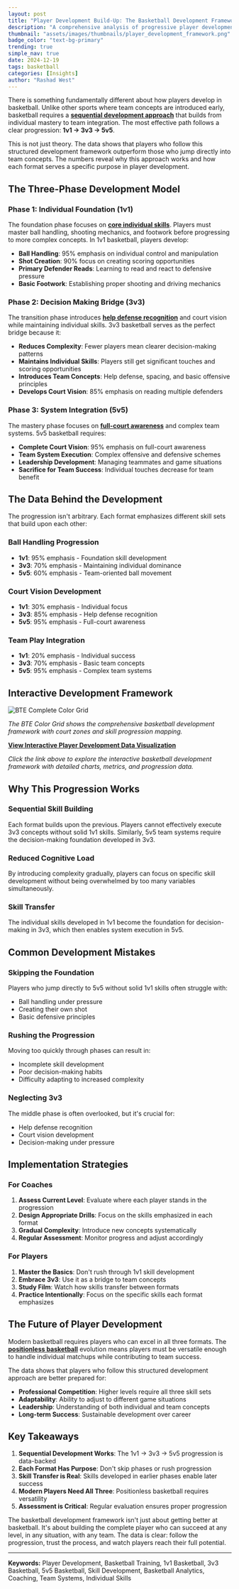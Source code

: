 ```yaml
---
layout: post
title: "Player Development Build-Up: The Basketball Development Framework"
description: "A comprehensive analysis of progressive player development from 1v1 individual skills to 5v5 team systems, featuring interactive visualizations and data-driven insights"
thumbnail: "assets/images/thumbnails/player_development_framework.png"
badge_color: "text-bg-primary"
trending: true
simple_nav: true
date: 2024-12-19
tags: basketball
categories: [Insights]
author: "Rashad West"
---
```


There is something fundamentally different about how players develop in basketball. Unlike other sports where team concepts are introduced early, basketball requires a [**sequential development approach**](https://www.breakthroughbasketball.com/coaching/player-development.html) that builds from individual mastery to team integration. The most effective path follows a clear progression: **1v1 → 3v3 → 5v5**.

This is not just theory. The data shows that players who follow this structured development framework outperform those who jump directly into team concepts. The numbers reveal why this approach works and how each format serves a specific purpose in player development.

## The Three-Phase Development Model

### Phase 1: Individual Foundation (1v1)
The foundation phase focuses on [**core individual skills**](https://www.basketball-reference.com/about/glossary.html). Players must master ball handling, shooting mechanics, and footwork before progressing to more complex concepts. In 1v1 basketball, players develop:

- **Ball Handling**: 95% emphasis on individual control and manipulation
- **Shot Creation**: 90% focus on creating scoring opportunities
- **Primary Defender Reads**: Learning to read and react to defensive pressure
- **Basic Footwork**: Establishing proper shooting and driving mechanics

### Phase 2: Decision Making Bridge (3v3)
The transition phase introduces [**help defense recognition**](https://www.breakthroughbasketball.com/defense/help-defense.html) and court vision while maintaining individual skills. 3v3 basketball serves as the perfect bridge because it:

- **Reduces Complexity**: Fewer players mean clearer decision-making patterns
- **Maintains Individual Skills**: Players still get significant touches and scoring opportunities
- **Introduces Team Concepts**: Help defense, spacing, and basic offensive principles
- **Develops Court Vision**: 85% emphasis on reading multiple defenders

### Phase 3: System Integration (5v5)
The mastery phase focuses on [**full-court awareness**](https://www.basketball-reference.com/about/glossary.html) and complex team systems. 5v5 basketball requires:

- **Complete Court Vision**: 95% emphasis on full-court awareness
- **Team System Execution**: Complex offensive and defensive schemes
- **Leadership Development**: Managing teammates and game situations
- **Sacrifice for Team Success**: Individual touches decrease for team benefit

## The Data Behind the Development

The progression isn't arbitrary. Each format emphasizes different skill sets that build upon each other:

### Ball Handling Progression
* **1v1**: 95% emphasis - Foundation skill development
* **3v3**: 70% emphasis - Maintaining individual dominance
* **5v5**: 60% emphasis - Team-oriented ball movement

### Court Vision Development
* **1v1**: 30% emphasis - Individual focus
* **3v3**: 85% emphasis - Help defense recognition
* **5v5**: 95% emphasis - Full-court awareness

### Team Play Integration
* **1v1**: 20% emphasis - Individual success
* **3v3**: 70% emphasis - Basic team concepts
* **5v5**: 95% emphasis - Complex team systems

## Interactive Development Framework

![BTE Complete Color Grid](https://sportstechwest.com/assets/images/BTE_Color_Grid.png)

*The BTE Color Grid shows the comprehensive basketball development framework with court zones and skill progression mapping.*

**[View Interactive Player Development Data Visualization](https://sportstechwest.com/Player_Development_data_viz.html)**

*Click the link above to explore the interactive basketball development framework with detailed charts, metrics, and progression data.*

## Why This Progression Works

### Sequential Skill Building
Each format builds upon the previous. Players cannot effectively execute 3v3 concepts without solid 1v1 skills. Similarly, 5v5 team systems require the decision-making foundation developed in 3v3.

### Reduced Cognitive Load
By introducing complexity gradually, players can focus on specific skill development without being overwhelmed by too many variables simultaneously.

### Skill Transfer
The individual skills developed in 1v1 become the foundation for decision-making in 3v3, which then enables system execution in 5v5.

## Common Development Mistakes

### Skipping the Foundation
Players who jump directly to 5v5 without solid 1v1 skills often struggle with:
- Ball handling under pressure
- Creating their own shot
- Basic defensive principles

### Rushing the Progression
Moving too quickly through phases can result in:
- Incomplete skill development
- Poor decision-making habits
- Difficulty adapting to increased complexity

### Neglecting 3v3
The middle phase is often overlooked, but it's crucial for:
- Help defense recognition
- Court vision development
- Decision-making under pressure

## Implementation Strategies

### For Coaches
1. **Assess Current Level**: Evaluate where each player stands in the progression
2. **Design Appropriate Drills**: Focus on the skills emphasized in each format
3. **Gradual Complexity**: Introduce new concepts systematically
4. **Regular Assessment**: Monitor progress and adjust accordingly

### For Players
1. **Master the Basics**: Don't rush through 1v1 skill development
2. **Embrace 3v3**: Use it as a bridge to team concepts
3. **Study Film**: Watch how skills transfer between formats
4. **Practice Intentionally**: Focus on the specific skills each format emphasizes

## The Future of Player Development

Modern basketball requires players who can excel in all three formats. The [**positionless basketball**](https://www.nba.com/news/positionless-basketball-evolution) evolution means players must be versatile enough to handle individual matchups while contributing to team success.

The data shows that players who follow this structured development approach are better prepared for:
* **Professional Competition**: Higher levels require all three skill sets
* **Adaptability**: Ability to adjust to different game situations
* **Leadership**: Understanding of both individual and team concepts
* **Long-term Success**: Sustainable development over career

## Key Takeaways

1. **Sequential Development Works**: The 1v1 → 3v3 → 5v5 progression is data-backed
2. **Each Format Has Purpose**: Don't skip phases or rush progression
3. **Skill Transfer is Real**: Skills developed in earlier phases enable later success
4. **Modern Players Need All Three**: Positionless basketball requires versatility
5. **Assessment is Critical**: Regular evaluation ensures proper progression

The basketball development framework isn't just about getting better at basketball. It's about building the complete player who can succeed at any level, in any situation, with any team. The data is clear: follow the progression, trust the process, and watch players reach their full potential.

---

**Keywords:** Player Development, Basketball Training, 1v1 Basketball, 3v3 Basketball, 5v5 Basketball, Skill Development, Basketball Analytics, Coaching, Team Systems, Individual Skills